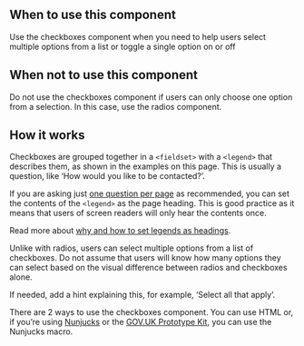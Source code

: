 ## When to use this component

Use the checkboxes component when you need to help users select multiple options from a list or toggle a single option on or off

## When not to use this component

Do not use the checkboxes component if users can only choose one option from a selection. In this case, use the radios component.

## How it works

Checkboxes are grouped together in a `<fieldset>` with a `<legend>` that describes them, as shown in the examples on this page. This is usually a question, like ‘How would you like to be contacted?’.

If you are asking just [one question per page](https://design-system.service.gov.uk/patterns/question-pages/#start-by-asking-one-question-per-page) as recommended, you can set the contents of the `<legend>` as the page heading. This is good practice as it means that users of screen readers will only hear the contents once.

Read more about [why and how to set legends as headings](https://design-system.service.gov.uk/get-started/labels-legends-headings).

Unlike with radios, users can select multiple options from a list of checkboxes. Do not assume that users will know how many options they can select based on the visual difference between radios and checkboxes alone.

If needed, add a hint explaining this, for example, ‘Select all that apply’.

There are 2 ways to use the checkboxes component. You can use HTML or, if you’re using [Nunjucks](https://mozilla.github.io/nunjucks/) or the [GOV.UK Prototype Kit](https://govuk-prototype-kit.herokuapp.com/), you can use the Nunjucks macro.
